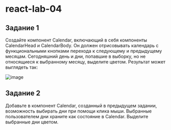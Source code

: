# react-lab-04

## Задание 1

Создайте компонент Calendar, включающий в себя компоненты CalendarHead и CalendarBody. Он должен отрисовывать календарь c функциональными кнопками перехода к следующему и предыдущему месяцам. Сегодняшний день и дни, попавшие в выборку, но не относящиеся к выбранному месяцу, выделите цветом. Результат может выглядеть так:

![image](https://user-images.githubusercontent.com/90086418/157985148-f9b795c7-5dc3-4432-8ada-c714cf679865.png)

## Задание 2

Добавьте в компонент Calendar, созданный в предыдущем задании, возможность выбирать дни при помощи клика мыши. Выбранные пользователем дни храните как состояние в Calendar. Выделите выбранные дни цветом.
